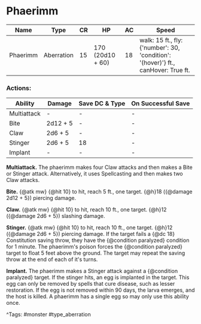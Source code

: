 # Phaerimm

| Name | Type | CR | HP | AC | Speed |
|------|------|----|----|----|-------|
| Phaerimm | Aberration | 15 | 170 (20d10 + 60) | 18 | walk: 15 ft., fly: {'number': 30, 'condition': '(hover)'} ft., canHover: True ft. |

### Actions:

| Ability | Damage | Save DC & Type | On Successful Save |
|---------|--------|----------------|--------------------|
| Multiattack | - | - | - |
| Bite | 2d12 + 5 | - | - |
| Claw | 2d6 + 5 | - | - |
| Stinger | 2d6 + 5 | 18 | - |
| Implant | - | - | - |


**Multiattack.** The phaerimm makes four Claw attacks and then makes a Bite or Stinger attack. Alternatively, it uses Spellcasting and then makes two Claw attacks.

**Bite.** {@atk mw} {@hit 10} to hit, reach 5 ft., one target. {@h}18 ({@damage 2d12 + 5}) piercing damage.

**Claw.** {@atk mw} {@hit 10} to hit, reach 10 ft., one target. {@h}12 ({@damage 2d6 + 5}) slashing damage.

**Stinger.** {@atk mw} {@hit 10} to hit, reach 10 ft., one target. {@h}12 ({@damage 2d6 + 5}) piercing damage. If the target fails a {@dc 18} Constitution saving throw, they have the {@condition paralyzed} condition for 1 minute. The phaerimm's poison forces the {@condition paralyzed} target to float 5 feet above the ground. The target may repeat the saving throw at the end of each of it's turns.

**Implant.** The phaerimm makes a Stinger attack against a {@condition paralyzed} target. If the stinger hits, an egg is implanted in the target. This egg can only be removed by spells that cure disease, such as lesser restoration. If the egg is not removed within 90 days, the larva emerges, and the host is killed. A phaerimm has a single egg so may only use this ability once.

^Tags: #monster #type_aberration